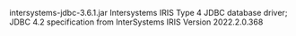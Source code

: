 intersystems-jdbc-3.6.1.jar 
Intersystems IRIS Type 4 JDBC database driver; JDBC 4.2 specification from InterSystems IRIS Version 2022.2.0.368

